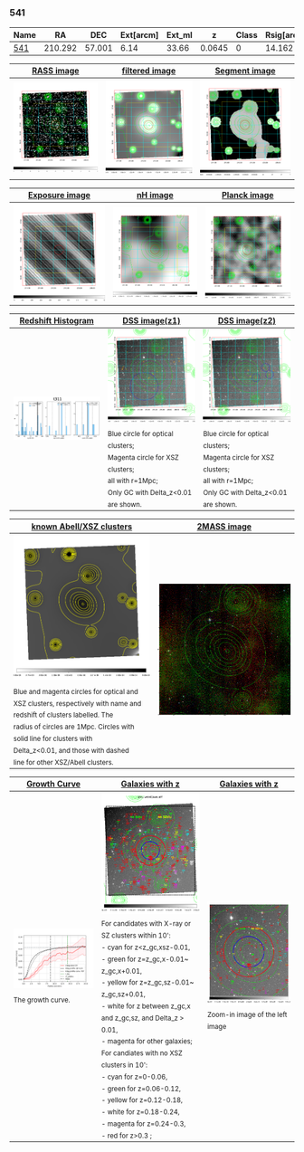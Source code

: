 <div STYLE="page-break-after: always;"></div>

### 541

|Name          |RA          |DEC      | Ext[arcm] | Ext_ml | z    | Class| Rsig[arcmin] | CRsig[c/s] | CR500[c/s] | R500[Mpc] |L500[erg/s]|F500[erg/s/cm^2]| M500[Msun]|Tx[keV]|beta|GC(XSZ,Delta_z<0.01)| GC(OPT,Delta_z<0.01)|GC|alias|
|--------------|------------|------------|---|---|-----------|--------|------|------|----|----|----|----|----|----|----|----|----|----|---|
|[541](script/541.md)     | 210.292       | 57.001       | 6.14    | 33.66   | 0.0645 | 0   | 14.162 |0.106 |0.099 |0.644 |1.849e+43 |1.841e-12 |8.085e+13 |1.916 |0.777 |-, |-, |-, |t311|

|[RASS image](../image/541/541_img.pdf)|[filtered image](../image/541/541_fil.pdf)|[Segment image](../image/541/541_seg.pdf)|
|-------------------|--------------------|-------------------|
| <img src="../image/541/541_img.png" width="300">  | <img src="../image/541/541_fil.png" width="300">   | <img src="../image/541/541_seg.png" width="300">  |

|[Exposure image](../image/541/541_mex.pdf)| [nH image](../image/541/541_nh.pdf)| [Planck image](../image/541/541_p.pdf)|
|-------------------|--------------------|-------------------|
|<img src="../image/541/541_mex.png" width="300">   | <img src="../image/541/541_nh.png" width="300">    | <img src="../image/541/541_p.png" width="300"> |

|[Redshift Histogram](../image/541/541_zg.pdf) | [DSS image(z1)](../image/541/541_dss_z1.pdf)      |  [DSS image(z2)](../image/541/541_dss_z2.pdf)    |
|-------------------|--------------------|-------------------|
|<img src="../image/541/541_zg.png" width="300"> |<img src="../image/541/541_dss_z1.png" width="300"> <sub><br>Blue circle for optical clusters; <br>Magenta circle for XSZ clusters; <br>all with r=1Mpc; <br>Only GC with Delta_z<0.01 are shown. </sub>| <img src="../image/541/541_dss_z2.png" width="300"><sub><br>Blue circle for optical clusters; <br>Magenta circle for XSZ clusters; <br>all with r=1Mpc; <br>Only GC with Delta_z<0.01 are shown. </sub> |

|[known Abell/XSZ clusters](../image/541/541_m.pdf) | [2MASS image](../image/541/541_2mass.pdf)      |
|-------------------|-------------------|
|<img src=../image/541/541_m.png width="300"> <sub><br>Blue and magenta circles for optical and <br>XSZ clusters, respectively with name and <br>redshift of clusters labelled. The <br>radius of circles are 1Mpc. Circles with <br>solid line for clusters with <br>Delta_z<0.01, and those with dashed <br>line for other XSZ/Abell clusters.        </sub>|<img src="../image/541/541_2mass.png" width="300">  |

|[Growth Curve](../image/541/541_gca_all.png) |[Galaxies with z](../image/541/541_opt_ned.pdf) |[Galaxies with z](../image/541/541_opt_ned_zoom.pdf) |
|-------------------|-------------------|-------------------|
| <img src="../image/541/541_gca_all.png" width="300"> <sub><br>The growth curve.</sub>| <img src=../image/541/541_opt_ned.png width="300"> <br><sub> For candidates with X-ray or SZ clusters within 10': <br> - cyan for z<z_gc,xsz-0.01, <br> - green for z=z_gc,x-0.01~ z_gc,x+0.01, <br> - yellow for z=z_gc,sz-0.01~ z_gc,sz+0.01, <br> - white for z between z_gc,x and z_gc,sz, and Delta_z > 0.01, <br> - magenta for other galaxies; <br>For candiates with no XSZ clusters in 10': <br> - cyan for z=0-0.06, <br> - green for z=0.06-0.12, <br> - yellow for z=0.12-0.18, <br> - white for z=0.18-0.24, <br> - magenta for z=0.24-0.3, <br> - red for z>0.3 ;  </sub>|<img src=../image/541/541_opt_ned_zoom.png width="300">  <br><sub> Zoom-in image of the left image</sub>|




